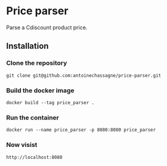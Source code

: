 # Price parser

Parse a Cdiscount product price.

## Installation

### Clone the repository

`git clone git@github.com:antoinechassagne/price-parser.git`

### Build the docker image

`docker build --tag price_parser .`

### Run the container

`docker run --name price_parser -p 8080:8080 price_parser`

### Now visist

`http://localhost:8080`
